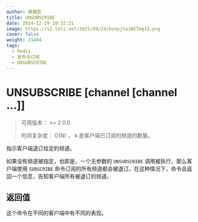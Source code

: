 ```yaml
---
author: 黄健宏
title: UNSUBSCRIBE
date: 2024-12-29 10:32:21
image: https://s2.loli.net/2025/09/24/hzeyjtaJWSTmg32.png
cover: false
weight: 21404
tags:
  - Redis
  - 发布与订阅
  - UNSUBSCRIBE
---
```


# UNSUBSCRIBE [channel [channel …]]

> 可用版本： >= 2.0.0
> 
> 时间复杂度： O(N) ， `N` 是客户端已订阅的频道的数量。

指示客户端退订给定的频道。

如果没有频道被指定，也即是，一个无参数的 `UNSUBSCRIBE` 调用被执行，那么客户端使用 `SUBSCRIBE` 命令订阅的所有频道都会被退订。在这种情况下，命令会返回一个信息，告知客户端所有被退订的频道。

## 返回值

这个命令在不同的客户端中有不同的表现。